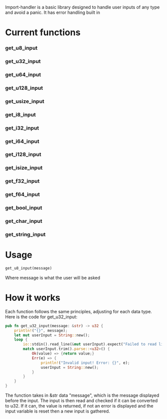 Import-handler is a basic library designed to handle user inputs of any type and avoid a panic. It has error handling built in

# Current functions
### get_u8_input
### get_u32_input
### get_u64_input
### get_u128_input
### get_usize_input
### get_i8_input
### get_i32_input
### get_i64_input
### get_i128_input
### get_isize_input
### get_f32_input
### get_f64_input
### get_bool_input
### get_char_input
### get_string_input

# Usage
```rust
get_u8_input(message) 
```
Where message is what the user will be asked
# How it works

Each function follows the same principles, adjusting for each data type. Here is the code for get_u32_input:

```rust
pub fn get_u32_input(message: &str) -> u32 {
    println!("{}", message);
    let mut userInput = String::new();
    loop {
        io::stdin().read_line(&mut userInput).expect("Failed to read line");
        match userInput.trim().parse::<u32>() {
            Ok(value) => {return value;}
            Err(e) => {
                println!("Invalid input! Error: {}", e);
                userInput = String::new();
            }
        }
    }
} 
```

The function takes in &str data "message", which is the message displayed before the input. The input is then read and checked if it can be converted to u32. If it can, the value is returned, if not an error is displayed and the input variable is reset then a new input is gathered.
